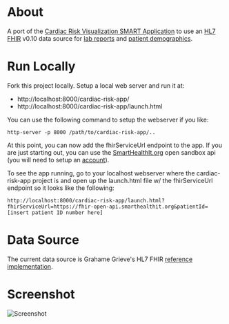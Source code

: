 # About #
A port of the [Cardiac Risk Visualization SMART Application](https://github.com/chb/smart_sample_apps/tree/0f8afd5036326f68cfb9bacf9d20d2bf3d5dd7ed/static/framework/cardio_risk_viz
) to use an [HL7 FHIR](http://www.hl7.org/implement/standards/fhir/index.htm) v0.10 data source for [lab reports](http://www.hl7.org/implement/standards/fhir/diagnosticreport.htm
) and [patient demographics](http://www.hl7.org/implement/standards/fhir/Patient.htm).

# Run Locally #

Fork this project locally. Setup a local web server and run it at:
* http://localhost:8000/cardiac-risk-app/
* http://localhost:8000/cardiac-risk-app/launch.html

You can use the following command to setup the webserver if you like:

```http-server -p 8000 /path/to/cardiac-risk-app/..```

At this point, you can now add the fhirServiceUrl endpoint to the app. If you are just starting out, you can use the [SmartHealthIt.org](http://docs.smarthealthit.org/tutorials/testing/) open sandbox api (you will need to setup an [account](https://service.smarthealthit.org/private/Login)).

To see the app running, go to your localhost webserver where the cardiac-risk-app project is and open up the launch.html file w/ the fhirServiceUrl endpoint so it looks like the following:

```http://localhost:8000/cardiac-risk-app/launch.html?fhirServiceUrl=https://fhir-open-api.smarthealthit.org&patientId=[insert patient ID number here]```


# Data Source #
The current data source is Grahame Grieve's HL7 FHIR [reference implementation](http://hl7connect.healthintersections.com.au/svc/fhir).

# Screenshot #

![Screenshot](https://raw.github.com/sethrylan/fhir_cardiac_risk/gh-pages/screenshot.png)
